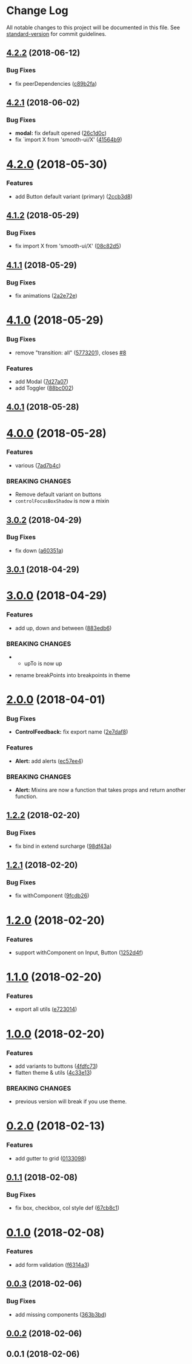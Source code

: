 # Change Log

All notable changes to this project will be documented in this file. See [standard-version](https://github.com/conventional-changelog/standard-version) for commit guidelines.

<a name="4.2.2"></a>
## [4.2.2](https://github.com/smooth-code/smooth-ui/compare/v4.2.1...v4.2.2) (2018-06-12)


### Bug Fixes

* fix peerDependencies ([c89b2fa](https://github.com/smooth-code/smooth-ui/commit/c89b2fa))



<a name="4.2.1"></a>
## [4.2.1](https://github.com/smooth-code/smooth-ui/compare/v4.2.0...v4.2.1) (2018-06-02)


### Bug Fixes

* **modal:** fix default opened ([26c1d0c](https://github.com/smooth-code/smooth-ui/commit/26c1d0c))
* fix `import X from 'smooth-ui/X' ([41564b9](https://github.com/smooth-code/smooth-ui/commit/41564b9))



<a name="4.2.0"></a>
# [4.2.0](https://github.com/smooth-code/smooth-ui/compare/v4.1.2...v4.2.0) (2018-05-30)


### Features

* add Button default variant (primary) ([2ccb3d8](https://github.com/smooth-code/smooth-ui/commit/2ccb3d8))



<a name="4.1.2"></a>
## [4.1.2](https://github.com/smooth-code/smooth-ui/compare/v4.1.1...v4.1.2) (2018-05-29)


### Bug Fixes

* fix import X from 'smooth-ui/X' ([08c82d5](https://github.com/smooth-code/smooth-ui/commit/08c82d5))



<a name="4.1.1"></a>
## [4.1.1](https://github.com/smooth-code/smooth-ui/compare/v4.1.0...v4.1.1) (2018-05-29)


### Bug Fixes

* fix animations ([2a2e72e](https://github.com/smooth-code/smooth-ui/commit/2a2e72e))



<a name="4.1.0"></a>
# [4.1.0](https://github.com/smooth-code/smooth-ui/compare/v4.0.1...v4.1.0) (2018-05-29)


### Bug Fixes

* remove "transition: all" ([5773201](https://github.com/smooth-code/smooth-ui/commit/5773201)), closes [#8](https://github.com/smooth-code/smooth-ui/issues/8)


### Features

* add Modal ([7d27a07](https://github.com/smooth-code/smooth-ui/commit/7d27a07))
* add Toggler ([88bc002](https://github.com/smooth-code/smooth-ui/commit/88bc002))



<a name="4.0.1"></a>
## [4.0.1](https://github.com/smooth-code/smooth-ui/compare/v4.0.0...v4.0.1) (2018-05-28)



<a name="4.0.0"></a>
# [4.0.0](https://github.com/smooth-code/smooth-ui/compare/v3.0.2...v4.0.0) (2018-05-28)


### Features

* various ([7ad7b4c](https://github.com/smooth-code/smooth-ui/commit/7ad7b4c))


### BREAKING CHANGES

* Remove default variant on buttons
* `controlFocusBoxShadow` is now a mixin



<a name="3.0.2"></a>
## [3.0.2](https://github.com/smooth-code/smooth-ui/compare/v3.0.1...v3.0.2) (2018-04-29)


### Bug Fixes

* fix down ([a60351a](https://github.com/smooth-code/smooth-ui/commit/a60351a))



<a name="3.0.1"></a>
## [3.0.1](https://github.com/smooth-code/smooth-ui/compare/v3.0.0...v3.0.1) (2018-04-29)



<a name="3.0.0"></a>
# [3.0.0](https://github.com/smooth-code/smooth-ui/compare/v2.0.0...v3.0.0) (2018-04-29)


### Features

* add up, down and between ([883edb6](https://github.com/smooth-code/smooth-ui/commit/883edb6))


### BREAKING CHANGES

* - upTo is now up
- rename breakPoints into breakpoints in theme



<a name="2.0.0"></a>
# [2.0.0](https://github.com/smooth-code/smooth-ui/compare/v1.2.2...v2.0.0) (2018-04-01)


### Bug Fixes

* **ControlFeedback:** fix export name ([2e7daf8](https://github.com/smooth-code/smooth-ui/commit/2e7daf8))


### Features

* **Alert:** add alerts ([ec57ee4](https://github.com/smooth-code/smooth-ui/commit/ec57ee4))


### BREAKING CHANGES

* **Alert:** Mixins are now a function that takes props and return another function.



<a name="1.2.2"></a>
## [1.2.2](https://github.com/smooth-code/smooth-ui/compare/v1.2.1...v1.2.2) (2018-02-20)


### Bug Fixes

* fix bind in extend surcharge ([98df43a](https://github.com/smooth-code/smooth-ui/commit/98df43a))



<a name="1.2.1"></a>
## [1.2.1](https://github.com/smooth-code/smooth-ui/compare/v1.2.0...v1.2.1) (2018-02-20)


### Bug Fixes

* fix withComponent ([9fcdb26](https://github.com/smooth-code/smooth-ui/commit/9fcdb26))



<a name="1.2.0"></a>
# [1.2.0](https://github.com/smooth-code/smooth-ui/compare/v1.1.0...v1.2.0) (2018-02-20)


### Features

* support withComponent on Input, Button ([1252d4f](https://github.com/smooth-code/smooth-ui/commit/1252d4f))



<a name="1.1.0"></a>
# [1.1.0](https://github.com/smooth-code/smooth-ui/compare/v1.0.0...v1.1.0) (2018-02-20)


### Features

* export all utils ([e723014](https://github.com/smooth-code/smooth-ui/commit/e723014))



<a name="1.0.0"></a>
# [1.0.0](https://github.com/smooth-code/smooth-ui/compare/v0.2.0...v1.0.0) (2018-02-20)


### Features

* add variants to buttons ([4fdfc73](https://github.com/smooth-code/smooth-ui/commit/4fdfc73))
* flatten theme & utils ([4c33e13](https://github.com/smooth-code/smooth-ui/commit/4c33e13))


### BREAKING CHANGES

* previous version will break if you use theme.



<a name="0.2.0"></a>
# [0.2.0](https://github.com/smooth-code/smooth-ui/compare/v0.1.1...v0.2.0) (2018-02-13)


### Features

* add gutter to grid ([0133098](https://github.com/smooth-code/smooth-ui/commit/0133098))



<a name="0.1.1"></a>
## [0.1.1](https://github.com/smooth-code/smooth-ui/compare/v0.1.0...v0.1.1) (2018-02-08)


### Bug Fixes

* fix box, checkbox, col style def ([67cb8c1](https://github.com/smooth-code/smooth-ui/commit/67cb8c1))



<a name="0.1.0"></a>
# [0.1.0](https://github.com/smooth-code/smooth-ui/compare/v0.0.3...v0.1.0) (2018-02-08)


### Features

* add form validation ([f6314a3](https://github.com/smooth-code/smooth-ui/commit/f6314a3))



<a name="0.0.3"></a>
## [0.0.3](https://github.com/smooth-code/smooth-ui/compare/v0.0.2...v0.0.3) (2018-02-06)


### Bug Fixes

* add missing components ([363b3bd](https://github.com/smooth-code/smooth-ui/commit/363b3bd))



<a name="0.0.2"></a>
## [0.0.2](https://github.com/smooth-code/smooth-ui/compare/v0.0.1...v0.0.2) (2018-02-06)



<a name="0.0.1"></a>
## 0.0.1 (2018-02-06)
